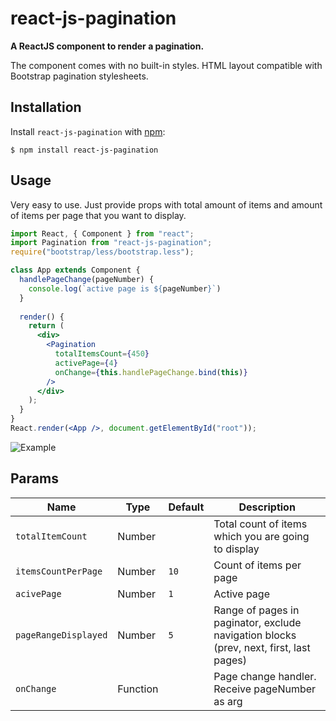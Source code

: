 # react-js-pagination

**A ReactJS component to render a pagination.**

The component comes with no built-in styles. HTML layout compatible with Bootstrap pagination stylesheets.

## Installation

Install `react-js-pagination` with [npm](https://www.npmjs.com/):

```
$ npm install react-js-pagination
```

## Usage

Very easy to use. Just provide props with total amount of items and amount of items per page that you want to display.

```jsx
import React, { Component } from "react";
import Pagination from "react-js-pagination";
require("bootstrap/less/bootstrap.less");

class App extends Component {
  handlePageChange(pageNumber) {
    console.log(`active page is ${pageNumber}`)
  }
  
  render() {
    return (
      <div>
        <Pagination 
          totalItemsCount={450}
          activePage={4} 
          onChange={this.handlePageChange.bind(this)}
        />
      </div>
    );
  }
}
React.render(<App />, document.getElementById("root"));
```

![Example](https://i.gyazo.com/d8eb2bdd165a0c5830242198bb61bb1d.png)

## Params

Name | Type | Default | Description
--- | --- | --- | --- |
`totalItemCount` | Number | | Total count of items which you are going to display
`itemsCountPerPage` | Number | `10` | Count of items per  page
`acivePage` | Number | `1` | Active page
`pageRangeDisplayed` | Number | `5` | Range of pages in paginator, exclude navigation blocks (prev, next, first, last pages)
`onChange` | Function | | Page change handler. Receive pageNumber as arg

